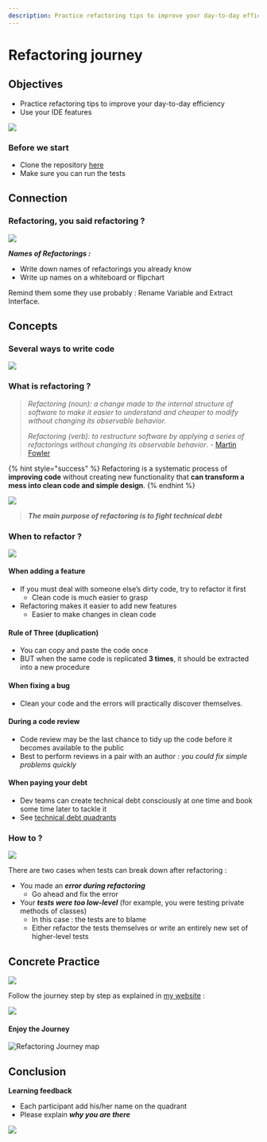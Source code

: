 ```yaml
---
description: Practice refactoring tips to improve your day-to-day efficiency
---
```


# Refactoring journey

## Objectives

* Practice refactoring tips to improve your day-to-day efficiency
* Use your IDE features

![](<../../.gitbook/assets/image (473).png>)

### Before we start

* Clone the repository [here](https://github.com/ythirion/refactoring-journey)
* Make sure you can run the tests

## Connection

### Refactoring, you said refactoring ?

![](<../../.gitbook/assets/image (475).png>)

_**Names of Refactorings :**_

* Write down names of refactorings you already know
* Write up names on a whiteboard or flipchart

Remind them some they use probably : Rename Variable and Extract Interface.

## Concepts

### Several ways to write code

![](<../../.gitbook/assets/image (476).png>)

### What is refactoring ?

> _Refactoring (noun): a change made to the internal structure of software to make it easier to understand and cheaper to modify without changing its observable behavior._
>
> _Refactoring (verb): to restructure software by applying a series of refactorings without changing its observable behavior_. - [Martin Fowler](https://martinfowler.com/bliki/DefinitionOfRefactoring.html)

{% hint style="success" %}
Refactoring is a systematic process of **improving code** without creating new functionality that **can transform a mess into clean code and simple design**.
{% endhint %}

![](<../../.gitbook/assets/image (478).png>)

> _**The main purpose of refactoring is to fight technical debt**_

### When to refactor ?

![](<../../.gitbook/assets/image (479).png>)

#### When adding a feature

* If you must deal with someone else’s dirty code, try to refactor it first
  * Clean code is much easier to grasp
* Refactoring makes it easier to add new features
  * Easier to make changes in clean code

#### Rule of Three (duplication)

* You can copy and paste the code once
* BUT when the same code is replicated **3 times**, it should be extracted into a new procedure

#### When fixing a bug

* Clean your code and the errors will practically discover themselves.

#### During a code review

* Code review may be the last chance to tidy up the code before it becomes available to the public
* Best to perform reviews in a pair with an author : _you could fix simple problems quickly_

#### When paying your debt

* Dev teams can create technical debt consciously at one time and book some time later to tackle it
* See [technical debt quadrants](https://martinfowler.com/bliki/TechnicalDebtQuadrant.html)

### How to ?

![](<../../.gitbook/assets/image (481).png>)

There are two cases when tests can break down after refactoring :&#x20;

* You made an _**error during refactoring**_
  * Go ahead and fix the error
* Your _**tests were too low-level**_ (for example, you were testing private methods of classes)
  * In this case : the tests are to blame
  * Either refactor the tests themselves or write an entirely new set of higher-level tests

## Concrete Practice

![](<../../.gitbook/assets/image (482).png>)

Follow the journey step by step as explained in [my website](https://ythirion.github.io/refactoring-journey/) :

![](<../../.gitbook/assets/image (567).png>)

#### Enjoy the Journey

![Refactoring Journey map](../../.gitbook/assets/refactoring-map.webp)

## Conclusion

**Learning feedback**

* Each participant add his/her name on the quadrant
* Please explain _**why you are there**_

![](<../../.gitbook/assets/image (484).png>)

